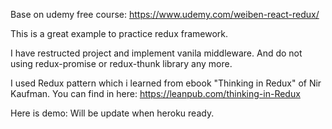 Base on udemy free course: https://www.udemy.com/weiben-react-redux/

This is a great example to practice redux framework.

I have restructed project and implement vanila middleware. 
And do not using redux-promise or redux-thunk library any more.

I used Redux pattern which i learned from ebook "Thinking in Redux" of Nir Kaufman. 
You can find in here: https://leanpub.com/thinking-in-Redux

Here is demo: Will be update when heroku ready.
